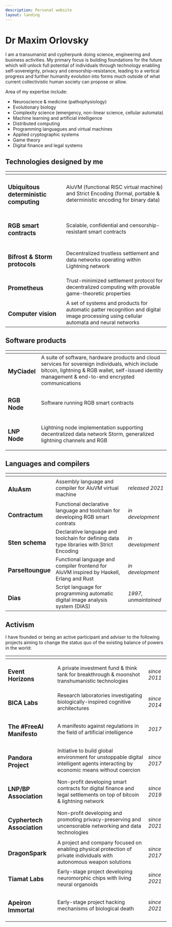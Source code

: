 ```yaml
---
description: Personal website
layout: landing
---
```


# Dr Maxim Orlovsky

I am a transumanist and cypherpunk doing science, engineering and business activities. My primary focus is building foundations for the future which will unlock full potential of individuals through technology enabling self-sovereignty, privacy and censorship-resistance, leading to a vertical progress and further humanity evolution into forms much outside of what current collectivistic human society can propose or allow.

Area of my expertise include:

* Neuroscience & medicine (pathophysiology)
* Evolutionary biology
* Complexity science (emergency, non-linear science, cellular automata)
* Machine learning and artificial intelligence
* Distributed computing
* Programming languagues and virtual machines
* Applied cryptographic systems
* Game theory
* Digital finance and legal systems

## Technologies designed by me

<table data-view="cards"><thead><tr><th></th><th></th></tr></thead><tbody><tr><td><h3>Ubiquitous deterministic computing</h3></td><td>AluVM (functional RISC virtual machine) and Strict Encoding (formal, portable &#x26; deterministic encoding for binary data)</td></tr><tr><td><h3>RGB smart contracts</h3></td><td>Scalable, confidential and censorship-resistant smart contracts</td></tr><tr><td><h3>Bifrost &#x26; Storm protocols</h3></td><td>Decentralized trustless settlement and data networks operating within Lightning network</td></tr><tr><td><h3>Prometheus</h3></td><td>Trust-minimized settlement protocol for decentralized computing with provable game-theoretic properties</td></tr><tr><td><h3>Computer vision</h3></td><td>A set of systems and products for automatic patter recognition and digital image processing using cellular automata and neural networks</td></tr></tbody></table>

## Software products

<table data-view="cards"><thead><tr><th></th><th></th></tr></thead><tbody><tr><td><h3>MyCiadel</h3></td><td>A suite of software, hardware products and cloud services for sovereign individuals, which include bitcoin, lightning &#x26; RGB wallet, self-issued identity management &#x26; end-to-end encrypted communications</td></tr><tr><td><h3>RGB Node</h3></td><td>Software running RGB smart contracts</td></tr><tr><td><h3>LNP Node</h3></td><td>Lightning node implementation supporting decentralized data network Storm, generalized lightning channels and RGB</td></tr></tbody></table>

## Languages and compilers

<table data-view="cards"><thead><tr><th></th><th></th><th></th></tr></thead><tbody><tr><td><h3>AluAsm</h3></td><td>Assembly language and compiler for AluVM virtual machine</td><td><em>released 2021</em></td></tr><tr><td><h3>Contractum</h3></td><td>Functional declarative language and toolchain for developing RGB smart contrats</td><td><em>in development</em></td></tr><tr><td><h3>Sten schema</h3></td><td>Declarative language and toolchain for defining data type libraries with Strict Encoding</td><td><em>in development</em></td></tr><tr><td><h3>Parseltoungue</h3></td><td>Functional language and compiler frontend for AluVM inspired by Haskell, Erlang and Rust</td><td><em>in development</em></td></tr><tr><td><h3>Dias</h3></td><td>Script language for programming automatic digital image analysis system (DIAS)</td><td><em>1997, unmaintained</em></td></tr></tbody></table>

## Activism

I have founded or being an active participant and adviser to the following projects aiming to change the status quo of the existing balance of powers in the world:

<table data-view="cards"><thead><tr><th></th><th></th><th></th></tr></thead><tbody><tr><td><h3>Event Horizons</h3></td><td>A private investment fund &#x26; think tank for breakthrough &#x26; moonshot transhumanistic technologies</td><td><em>since 2011</em></td></tr><tr><td><h3>BICA Labs</h3></td><td>Research laboratories investigating biologically-inspired cognitive architectures</td><td><em>since 2014</em></td></tr><tr><td><h3>The #FreeAI Manifesto</h3></td><td>A manifesto against regulations in the field of artificial intelligence</td><td><em>2017</em></td></tr><tr><td><h3>Pandora Project</h3></td><td>Initiative to build global environment for unstoppable digital intelligent agents interacting by economic means without coercion</td><td><em>since 2017</em></td></tr><tr><td><h3>LNP/BP Association</h3></td><td>Non-profit developing smart contracts for digital finance and legal settlements on top of bitcoin &#x26; lightning network</td><td><em>since 2019</em></td></tr><tr><td><h3>Cyphertech Association</h3></td><td>Non-profit developing and promoting privacy-preserving and uncensorable networking and data technologies</td><td><em>since 2021</em></td></tr><tr><td><h3>DragonSpark</h3></td><td>A project and company focused on enabling physical protection of private individuals with autonomous weapon solutions</td><td><em>since 2017</em></td></tr><tr><td><h3>Tiamat Labs</h3></td><td>Early-stage project developing neuromorphic chips with living neural organoids</td><td><em>since 2021</em></td></tr><tr><td><h3>Apeiron Immortal</h3></td><td>Early-stage project hacking mechanisms of biological death</td><td><em>since 2021</em></td></tr></tbody></table>
